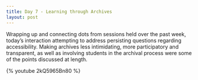 ```yaml
---
title: Day 7 - Learning through Archives
layout: post
---
```


Wrapping up and connecting dots from sessions held over the past week, today’s interaction attempting to address persisting questions regarding accessibility. Making archives less intimidating, more participatory and transparent, as well as involving students in the archival process were some of the points discussed at length.

{% youtube 2kQ5965Bn80 %}

